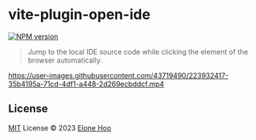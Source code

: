 # vite-plugin-open-ide

[![NPM version](https://img.shields.io/npm/v/vite-plugin-open-ide?color=a1b858&label=)](https://www.npmjs.com/package/vite-plugin-open-ide)

> Jump to the local IDE source code while clicking the element of the browser automatically.


https://user-images.githubusercontent.com/43719490/223932417-35b4195a-71cd-4df1-a448-2d269ecbddcf.mp4


## License

[MIT](./LICENSE) License © 2023 [Elone Hoo](https://github.com/elonehoo)
